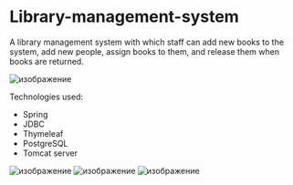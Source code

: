 # Library-management-system

A library management system with which staff can add new books to the system, add new people, assign books to them, and release them when books are returned.

![изображение](https://github.com/chauless/Library-management-system/assets/93679962/37ba6283-b59f-4b25-9f2c-9f00a41badd3)

Technologies used:
- Spring
- JDBC
- Thymeleaf
- PostgreSQL
- Tomcat server

![изображение](https://github.com/chauless/Library-management-system/assets/93679962/88ea12a0-8bfd-495c-a946-4ff1463279f4)
![изображение](https://github.com/chauless/Library-management-system/assets/93679962/6ea08933-d200-4de0-8af0-4b9e88b6525e)
![изображение](https://github.com/chauless/Library-management-system/assets/93679962/d79e0786-d4fc-4858-b811-359608edfb66)


